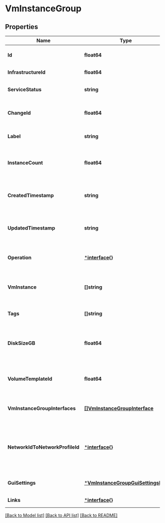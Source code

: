 # VmInstanceGroup

## Properties
Name | Type | Description | Notes
------------ | ------------- | ------------- | -------------
**Id** | **float64** | Id of the VM Instance Group. | [default to null]
**InfrastructureId** | **float64** | Id of the Infrastructure. | [default to null]
**ServiceStatus** | **string** | Status of the VM Instance Group. | [default to null]
**ChangeId** | **float64** | Id of the VM Instance Group change object. | [default to null]
**Label** | **string** | Name of the VM Instance Group. | [default to null]
**InstanceCount** | **float64** | Number of VM instances in the VM Instance Group. | [default to null]
**CreatedTimestamp** | **string** | Timestamp of the VM Instance Group creation. | [default to null]
**UpdatedTimestamp** | **string** | Timestamp of the VM Instance Group update. | [default to null]
**Operation** | [***interface{}**](interface{}.md) | Operation object for the VM Instance Group. | [default to null]
**VmInstance** | **[]string** | Array of VM instances in the VM Instance Group. | [default to null]
**Tags** | **[]string** | Tags for the VM Instance Group. | [default to null]
**DiskSizeGB** | **float64** | Disk size in GB for each VM Instance in the VM Instance Group. | [default to null]
**VolumeTemplateId** | **float64** | Id of the template used by the VM Instance Group. | [optional] [default to null]
**VmInstanceGroupInterfaces** | [**[]VmInstanceGroupInterface**](VMInstanceGroupInterface.md) | Interfaces for the VM Instance Group | [optional] [default to null]
**NetworkIdToNetworkProfileId** | [***interface{}**](interface{}.md) | Network Id to Network Profile Id for the VM Instance Group. This is a JSON object. | [optional] [default to null]
**GuiSettings** | [***VmInstanceGroupGuiSettingsDto**](VMInstanceGroupGUISettingsDto.md) |  | [optional] [default to null]
**Links** | [***interface{}**](interface{}.md) |  | [default to null]

[[Back to Model list]](../README.md#documentation-for-models) [[Back to API list]](../README.md#documentation-for-api-endpoints) [[Back to README]](../README.md)

